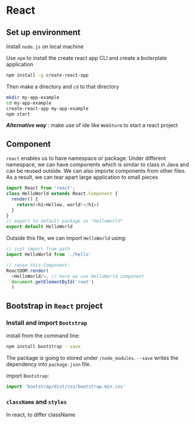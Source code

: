 # React

## Set up environment

Install `node.js` on local machine

Use `npm` to install the create react app CLI and create a boilerplate application

```bash
npm install -g create-react-app
```

Then make a directory and `cd` to that directory
```bash
mkdir my-app-example
cd my-app-example
create-react-app my-app-example
npm start
```

***Alternative way*** : make use of ide like `WebStorm` to start a react project

## Component

`react` enables us to have namespace or package. Under different namespace, we can have components which is similar to class in Java and can be reused outside. We can also importe components from other files. As a result, we can tear apart large application to small pieces
``` Javascript
import React from 'react';
class HelloWorld extends React.Component {
  render() {
    return(<h1>Hellow, world!</h1>)
  }
}
// export to default package as "HelloWorld"
export default HelloWorld
```
Outside this file, we can import `HelloWorld` using:
```Javascript
// just import from path
import HelloWorld from './hello'

// reuse this Component:
ReactDOM.render(
  <HelloWorld/>, // here we use HelloWorld component
  document.getElementById('root')
  )
```

## Bootstrap in `React` project

### Install and import `Bootstrap`

install from the command line:
```bash
npm install bootstrap --save
```
The package is going to stored under `/node_modules`. `--save` writes the dependency into `package.json` file.

import `Bootstrap`:
```Javascript
import 'bootstrap/dist/css/bootstrap.min.css'
```

### `className` and `styles`
In react, to differ className
